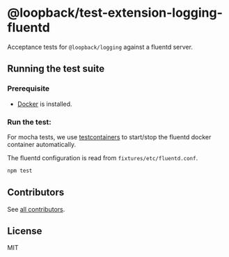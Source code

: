 # @loopback/test-extension-logging-fluentd

Acceptance tests for `@loopback/logging` against a fluentd server.

## Running the test suite

### Prerequisite

- [Docker](https://docs.docker.com/engine/installation/) is installed.

### Run the test:

For mocha tests, we use
[testcontainers](https://github.com/testcontainers/testcontainers-node) to
start/stop the fluentd docker container automatically.

The fluentd configuration is read from `fixtures/etc/fluentd.conf`.

```bash
npm test
```

## Contributors

See
[all contributors](https://github.com/loopbackio/loopback-next/graphs/contributors).

## License

MIT
